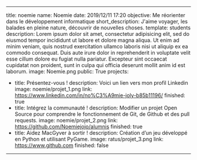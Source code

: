 ---


title: noemie
name: Noemie
date: 2019/12/11 17:20
objective: Me réorienter dans le développement informatique
short_description: J'aime voyager, les balades en pleine nature, découvrir de nouvelles choses.
template: students
description:
    Lorem ipsum dolor sit amet, consectetur adipisicing elit, sed do eiusmod
    tempor incididunt ut labore et dolore magna aliqua. Ut enim ad minim veniam,
    quis nostrud exercitation ullamco laboris nisi ut aliquip ex ea commodo
    consequat. Duis aute irure dolor in reprehenderit in voluptate velit esse
    cillum dolore eu fugiat nulla pariatur. Excepteur sint occaecat cupidatat non
    proident, sunt in culpa qui officia deserunt mollit anim id est laborum.
image: Noemie.png
public: True
projects:
  - title: Présentez-vous !
    description: Voici un lien vers mon profil Linkedin
    image: noemie/projet_1.png
    link: https://www.linkedin.com/in/no%C3%A9mie-joly-b85b11196/
    finished: true
  - title: Intégrez la communauté !
    description: Modifier un projet Open Source pour comprendre le fonctionnement de Git, de Github et des pull requests. 
    image: noemie/projet_2.png
    link: https://github.com/Noemiejojo/alumnis
    finished: true
  - title: Aidez MacGyver à sortir !
    description: Création d’un jeu développé en Python et utilisant PyGame.
    image: ratus/projet_3.png
    link: https://www.github.com
    finished: false

---
